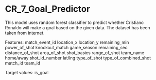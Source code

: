 # CR_7_Goal_Predictor
This model uses random forest classifier to predict whether Cristiano Ronaldo will make a goal based on the given data.
The dataset has been taken from internet.

Features:
match_event_id 
location_x
location_y
remaining_min
power_of_shot
knockout_match
game_season
remaining_sec
distance_of_shot
area_of_shot
shot_basics
range_of_shot
team_name
home/away
shot_id_number
lat/lng
type_of_shot
type_of_combined_shot
match_id
team_id

Target values:
is_goal
